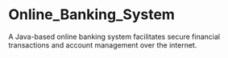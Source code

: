 # Online_Banking_System
A Java-based online banking system facilitates secure financial transactions and account management over the internet.
